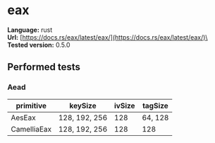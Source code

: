 # eax

**Language:**
rust\
**Url:**
[https://docs.rs/eax/latest/eax/](https://docs.rs/eax/latest/eax/)\
**Tested version:**
0.5.0

## Performed tests

### Aead

| primitive | keySize | ivSize | tagSize |
| --- | --- | --- | --- |
| AesEax | 128, 192, 256 | 128 | 64, 128 |
| CamelliaEax | 128, 192, 256 | 128 | 128 |

